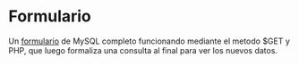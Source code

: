 <h1>Formulario</h1>

Un <a href="mlpz2.github.io/Formulario">formulario</a> de MySQL completo funcionando mediante el metodo $GET y PHP, que luego formaliza una consulta al final para ver los nuevos datos.
